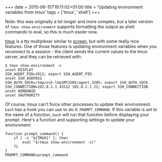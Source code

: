 +++
date = 2015-06-15T19:11:02+01:00
title = 'Updating environment variables from tmux'
tags = ['tmux', 'shell']
+++

Note: this was originally a lot longer and more complex, but a later version of
`tmux show-environment` supports formatting the output as shell commands to
eval, so this is much easier now.

[tmux](http://tmux.sourceforge.net/) is a tty multiplexer similar to
[screen](http://www.gnu.org/software/screen/), but with some really nice
features.  One of those features is updating environment variables when you
reconnect to a session - the client sends the current values to the tmux server,
and they can be retrieved with:

```shell
$ tmux show-environment -s
unset DISPLAY
SSH_AGENT_PID=3912; export SSH_AGENT_PID
unset SSH_ASKPASS
SSH_AUTH_SOCK=/tmp/ssh-lXpzMY3205/agent.3205; export SSH_AUTH_SOCK
SSH_CONNECTION=192.0.2.1 43512 192.0.2.1 22; export SSH_CONNECTION
unset WINDOWID
unset XAUTHORITY
```

Of course, tmux can't force other processes to update their environment.  `bash`
has a hook you can use to do it: `PROMPT_COMMAND`.  If this variable is set to
the name of a function, `bash` will run that function before displaying your
prompt.  Here's a function and supporting settings to update your environment:

```shell
function prompt_command() {
    if [ -n "${TMUX}" ]; then
        eval "$(tmux show-environment -s)"
    fi
}
PROMPT_COMMAND=prompt_command
```
